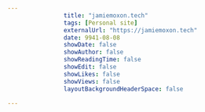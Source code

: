 ---
                title: "jamiemoxon.tech"
                tags: [Personal site]
                externalUrl: "https://jamiemoxon.tech"
                date: 9941-08-08
                showDate: false
                showAuthor: false
                showReadingTime: false
                showEdit: false
                showLikes: false
                showViews: false
                layoutBackgroundHeaderSpace: false
                ---
